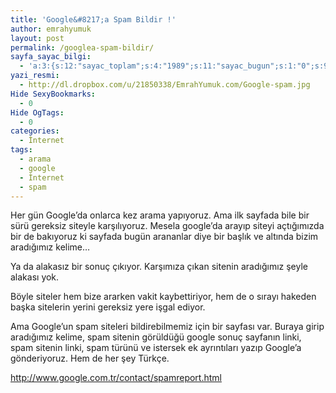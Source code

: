 ```yaml
---
title: 'Google&#8217;a Spam Bildir !'
author: emrahyumuk
layout: post
permalink: /googlea-spam-bildir/
sayfa_sayac_bilgi:
  - 'a:3:{s:12:"sayac_toplam";s:4:"1989";s:11:"sayac_bugun";s:1:"0";s:9:"son_okuma";s:10:"1364869474";}'
yazi_resmi:
  - http://dl.dropbox.com/u/21850338/EmrahYumuk.com/Google-spam.jpg
Hide SexyBookmarks:
  - 0
Hide OgTags:
  - 0
categories:
  - İnternet
tags:
  - arama
  - google
  - İnternet
  - spam
---
```

Her gün Google&#8217;da onlarca kez arama yapıyoruz. Ama ilk sayfada bile bir sürü gereksiz siteyle karşılıyoruz. Mesela google&#8217;da arayıp siteyi açtığımızda bir de bakıyoruz ki sayfada bugün arananlar diye bir başlık ve altında bizim aradığımız kelime&#8230;

Ya da alakasız bir sonuç çıkıyor. Karşımıza çıkan sitenin aradığımız şeyle alakası yok.

Böyle siteler hem bize ararken vakit kaybettiriyor, hem de o sırayı hakeden başka sitelerin yerini gereksiz yere işgal ediyor.

<!--more-->

Ama Google&#8217;un spam siteleri bildirebilmemiz için bir sayfası var. Buraya girip aradığımız kelime, spam sitenin görüldüğü google sonuç sayfanın linki, spam sitenin linki, spam türünü ve istersek ek ayrıntıları yazıp Google&#8217;a gönderiyoruz. Hem de her şey Türkçe.

<a href="http://www.google.com.tr/contact/spamreport.html" target="_blank">http://www.google.com.tr/contact/spamreport.html</a>